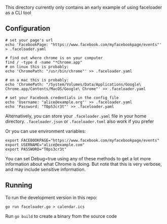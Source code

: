 This directory currently only contains an early example of using faceloader as a CLI tool

## Configuration

```shell
# set your page's url
echo 'FacebookPage: "https://www.facebook.com/myfacebookpage/events"' > .faceloader.yaml

# find out where chrome is on your computer
find / -type d -name "*Chrome.app"
# on linux this is probably:
echo 'ChromePath: "/usr/bin/chrome"' >> .faceloader.yaml

# on a mac this is probably:
echo 'ChromePath: "/System/Volumes/Data/Applications/Google\ Chrome.app/Contents/MacOS/Google\ Chrome"' >> .faceloader.yaml

# set your Facebook credentials in the config file
echo 'Username: "alice@example.org"' >> .faceloader.yaml
echo 'Password: "T0pS3cr3t"' >> .faceloader.yaml
```

Alternatively, you can store your `.faceloader.yaml` file in your home directory.  `.faceloader.json` or `.faceloader.toml` also work if you prefer

Or you can use environment variables:

```shell
export FACEBOOKPAGE="https://www.facebook.com/myfacebookpage/events"
export USERNAME="alice@example.com"
export PASSWORD="T0ps3cr3t"
```

You can set Debug=true using any of these methods to get a lot more information about what Chrome is doing.  But note that this is very verbose, and may include sensitive information.

## Running

To run the development version in this repo:

```shell
go run faceloader.go > calendar.ics
```

Run `go build` to create a binary from the source code